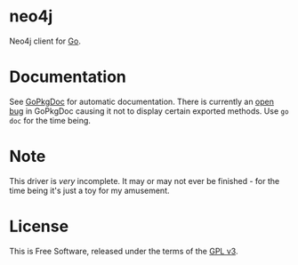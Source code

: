 neo4j
=====

Neo4j client for [Go](http://golang.org).


# Documentation

See [GoPkgDoc](http://go.pkgdoc.org/github.com/jmcvetta/neo4j) for automatic
documentation.  There is currently an [open
bug](https://github.com/garyburd/gopkgdoc/issues/25) in GoPkgDoc causing it not
to display certain exported methods.  Use `go doc` for the time being.


# Note

This driver is *very* incomplete.  It may or may not ever be finished - for the
time being it's just a toy for my amusement.


# License

This is Free Software, released under the terms of the [GPL
v3](http://www.gnu.org/copyleft/gpl.html).

